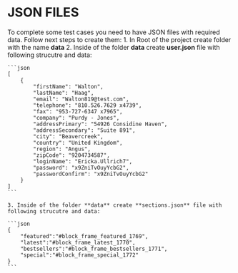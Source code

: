 # JSON FILES
To complete some test cases you need to have JSON files with required data.
Follow next steps to create them:
    1. In Root of the project create folder with the name **data**
    2. Inside of the folder **data** create **user.json** file with following strucutre and data:

    ```json
    [
        {
            "firstName": "Walton",
            "lastName": "Haag",
            "email": "Walton819@test.com",
            "telephone": "810.526.7629 x4739",
            "fax": "953-727-6347 x7965",
            "company": "Purdy - Jones",
            "addressPrimary": "54926 Considine Haven",
            "addressSecondary": "Suite 891",
            "city": "Beavercreek",
            "country": "United Kingdom",
            "region": "Angus",
            "zipCode": "9204734587",
            "loginName": "Ericka.Ullrich7",
            "password": "x9ZniTvOuyYcbG2",
            "passwordConfirm": "x9ZniTvOuyYcbG2"
        }
    ]
    ```

    3. Inside of the folder **data** create **sections.json** file with following strucutre and data:

    ```json
    {
        "featured":"#block_frame_featured_1769",
        "latest":"#block_frame_latest_1770",
        "bestsellers":"#block_frame_bestsellers_1771",
        "special":"#block_frame_special_1772"
    }
    ```
